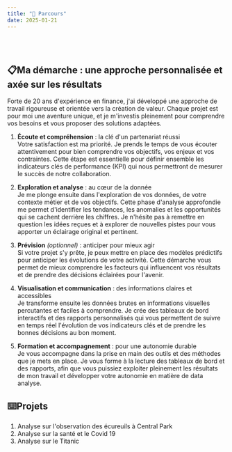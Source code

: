 ```yaml
---
title: "💼 Parcours"
date: 2025-01-21
---
```

<link rel="stylesheet" href="{{ '/assets/css/styles.css' | relative_url }}">


<br>
<br>


## 📋Ma démarche : une approche personnalisée et axée sur les résultats

Forte de 20 ans d'expérience en finance, j'ai développé une approche de travail rigoureuse et orientée vers la création de valeur. Chaque projet est pour moi une aventure unique, et je m'investis pleinement pour comprendre vos besoins et vous proposer des solutions adaptées.

1. **Écoute et compréhension** : la clé d'un partenariat réussi<br>
Votre satisfaction est ma priorité. Je prends le temps de vous écouter attentivement pour bien comprendre vos objectifs, vos enjeux et vos contraintes. Cette étape est essentielle pour définir ensemble les indicateurs clés de performance (KPI) qui nous permettront de mesurer le succès de notre collaboration.

2. **Exploration et analyse** : au cœur de la donnée<br>
Je me plonge ensuite dans l'exploration de vos données, de votre contexte métier et de vos objectifs. Cette phase d'analyse approfondie me permet d'identifier les tendances, les anomalies et les opportunités qui se cachent derrière les chiffres. Je n'hésite pas à remettre en question les idées reçues et à explorer de nouvelles pistes pour vous apporter un éclairage original et pertinent.

3. **Prévision** _(optionnel)_ : anticiper pour mieux agir<br>
Si votre projet s'y prête, je peux mettre en place des modèles prédictifs pour anticiper les évolutions de votre activité. Cette démarche vous permet de mieux comprendre les facteurs qui influencent vos résultats et de prendre des décisions éclairées pour l'avenir.

4. **Visualisation et communication** : des informations claires et accessibles<br>
Je transforme ensuite les données brutes en informations visuelles percutantes et faciles à comprendre. Je crée des tableaux de bord interactifs et des rapports personnalisés qui vous permettent de suivre en temps réel l'évolution de vos indicateurs clés et de prendre les bonnes décisions au bon moment.

5. **Formation et accompagnement** : pour une autonomie durable<br>
Je vous accompagne dans la prise en main des outils et des méthodes que je mets en place. Je vous forme à la lecture des tableaux de bord et des rapports, afin que vous puissiez exploiter pleinement les résultats de mon travail et développer votre autonomie en matière de data analyse.

## ⌨️Projets

1. Analyse sur l'observation des écureuils à Central Park
1. Analyse sur la santé et le Covid 19
1. Analyse sur le Titanic
   
